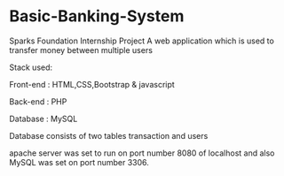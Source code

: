 # Basic-Banking-System


Sparks Foundation Internship Project
A web application which is used to transfer money between multiple users

Stack used: 

Front-end : HTML,CSS,Bootstrap & javascript

Back-end : PHP

Database : MySQL

Database consists of two tables transaction and users

apache server was set to run on port number 8080 of localhost and also MySQL was set on port number 3306.
